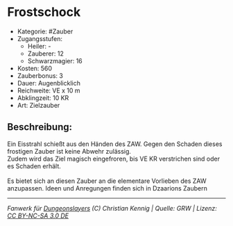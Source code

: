 # Frostschock  
- Kategorie: #Zauber  
- Zugangsstufen:  
  - Heiler: -  
  - Zauberer: 12  
  - Schwarzmagier: 16  
- Kosten: 560  
- Zauberbonus: 3  
- Dauer: Augenblicklich  
- Reichweite: VE x 10 m  
- Abklingzeit: 10 KR  
- Art: Zielzauber     

## Beschreibung:
Ein Eisstrahl schießt aus den Händen des ZAW. Gegen den Schaden dieses frostigen Zauber ist keine Abwehr zulässig.<br>Zudem wird das Ziel magisch eingefroren, bis VE KR verstrichen sind oder es Schaden erhält.<br><br>Es bietet sich an diesen Zauber an die elementare Vorlieben des ZAW anzupassen. Ideen und Anregungen finden sich in Dzaarions Zaubern


___
*Fanwerk für [Dungeonslayers](https://www.dungeonslayers.net/) (C) Christian Kennig | Quelle: GRW | Lizenz: [CC BY-NC-SA 3.0 DE](https://creativecommons.org/licenses/by-nc-sa/3.0/de/)*